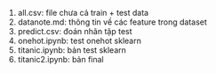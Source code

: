 1. all.csv: file chưa cả train + test data
2. datanote.md: thông tin về các feature trong dataset
3. predict.csv: đoán nhãn tập test
4. onehot.ipynb: test onehot sklearn
5. titanic.ipynb: bản test sklearn
6. titanic2.ipynb: bản final 
